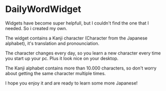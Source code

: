 # DailyWordWidget

Widgets have become super helpfull, but I couldn't find the one that I needed. So i created my own. 

The widget contains a Kanji character (Character from the Japanese alphabet), it's translation and pronounciation.

The character changes every day, so you learn a new character every time you start up your pc. Plus it look nice on your desktop.

The Kanji alphabet contains more than 10.000 characters, so don't worry about getting the same character multiple times.

I hope you enjoy it and are ready to learn some more Japanese!
